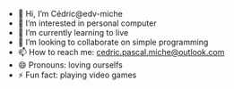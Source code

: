 - 👋 Hi, I’m Cédric@edv-miche
- 👀 I’m interested in personal computer
- 🌱 I’m currently learning to live
- 💞️ I’m looking to collaborate on simple programming
- 📫 How to reach me: cedric.pascal.miche@outlook.com
- 😄 Pronouns: loving ourselfs
- ⚡ Fun fact: playing video games

<!---
edv-miche/edv-miche is a ✨ special ✨ repository because its `README.md` (this file) appears on your GitHub profile.
You can click the Preview link to take a look at your changes.
--->
